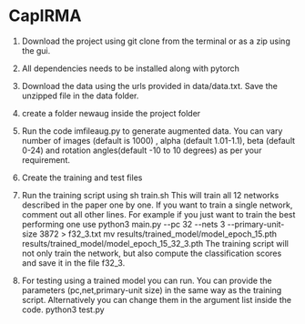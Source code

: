# CapIRMA

1. Download the project using git clone from the terminal or as a zip using the gui. 

2. All dependencies needs to be installed along with pytorch

3. Download the data using the urls provided in data/data.txt.  Save the unzipped file in the data folder.

4. create a folder newaug inside the project folder

5. Run the code imfileaug.py to generate augmented data. You can vary number of images (default is 1000) , alpha (default 1.01-1.1), beta (default 0-24) and rotation angles(default -10 to 10 degrees) as per your requirement.

6. Create the training and test files 

7. Run the training script using
sh train.sh
This will train all 12 networks described in the paper one by one. If you want to train a single network, comment out all other lines. For example if you just want to train the best performing one use
python3 main.py --pc 32 --nets 3 --primary-unit-size 3872 > f32_3.txt
mv     results/trained_model/model_epoch_15.pth  results/trained_model/model_epoch_15_32_3.pth
The training script will not only train the network, but also compute the classification scores and save it in the file f32_3.

8. For testing using a trained model you can run. You can provide the parameters (pc,net,primary-unit size) in the same way as the training script. Alternatively you can change them in the argument list inside the code. 
python3 test.py


